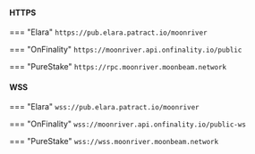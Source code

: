 #### HTTPS

=== "Elara"
    ```
    https://pub.elara.patract.io/moonriver
    ```
    
=== "OnFinality"
    ```
    https://moonriver.api.onfinality.io/public
    ```

=== "PureStake"
    ```
    https://rpc.moonriver.moonbeam.network
    ```

#### WSS

=== "Elara"
    ```
    wss://pub.elara.patract.io/moonriver
    ```

=== "OnFinality"
    ```
    wss://moonriver.api.onfinality.io/public-ws
    ```

=== "PureStake"
    ```
    wss://wss.moonriver.moonbeam.network
    ```